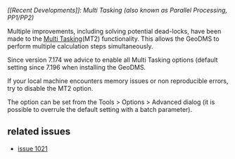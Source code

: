 *[[Recent Developments]]: Multi Tasking (also known as Parallel Processing, PP1/PP2)*

Multiple improvements, including solving potential dead-locks, have been made to the [Multi Tasking](wikipedia:Multithreading_(computer_architecture) "wikilink")(MT2) functionality. This allows the GeoDMS to perform multiple calculation steps simultaneously.

Since version 7.174 we advice to enable all Multi Tasking options (default setting since 7.196 when installing the GeoDMS.
 
If your local machine encounters memory issues or non reproducible errors, try to disable the MT2 option.

The option can be set from the Tools > Options > Advanced dialog (it is possible to overrule the default setting with a batch parameter).

## related issues

-   [issue 1021](http://mantis.objectvision.nl/view.php?id=1021)